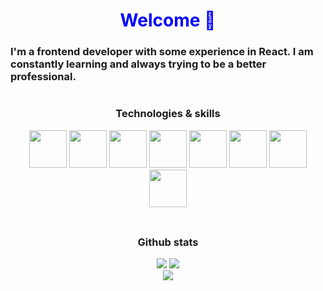 <h1 style="color: blue" align="center">Welcome 👋</h1> 

<h3>I'm a frontend developer with some experience in React. I am constantly learning and always trying to be a better professional.</h3>

#
 
<h3 align="center">Technologies & skills</h3>

<div align="center">
  <img width="60px" src="https://cdn.jsdelivr.net/gh/devicons/devicon/icons/react/react-original.svg" />
  <img width="60px" src="https://cdn.jsdelivr.net/gh/devicons/devicon/icons/nodejs/nodejs-original.svg" />
  <img width="60px" src="https://cdn.jsdelivr.net/gh/devicons/devicon/icons/tailwindcss/tailwindcss-plain.svg" />
  <img width="60px" src="https://cdn.jsdelivr.net/gh/devicons/devicon/icons/sass/sass-original.svg" />
  <img width="60px" src="https://cdn.jsdelivr.net/gh/devicons/devicon/icons/git/git-original.svg" />
  <img width="60px" src="https://cdn.jsdelivr.net/gh/devicons/devicon/icons/html5/html5-original.svg" />
  <img width="60px" src="https://cdn.jsdelivr.net/gh/devicons/devicon/icons/css3/css3-original.svg" />
  <img width="60px" src="https://cdn.jsdelivr.net/gh/devicons/devicon/icons/javascript/javascript-original.svg" />
</div>
<br/>

## 
<h3 align="center">Github stats</h3>

<div align="center">
  <div>
    <img src="https://github-readme-stats.vercel.app/api?username=aguss97&count_private=true&show_icons=true&theme=radical"/>
    <img src="https://github-readme-streak-stats.herokuapp.com?user=aguss97&theme=radical"/>
  </div>
  <img src="https://github-readme-stats.vercel.app/api/top-langs/?username=aguss97&layout=compact&theme=radical"/>
</div>
